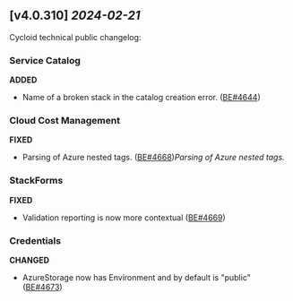 ## [v4.0.310] _2024-02-21_

Cycloid technical public changelog:

### Service Catalog
**ADDED**
- Name of a broken stack in the catalog creation error. ([BE#4644])
### Cloud Cost Management
**FIXED**
- Parsing of Azure nested tags. ([BE#4668])*Parsing of Azure nested tags.*
### StackForms
**FIXED**
- Validation reporting is now more contextual ([BE#4669])
### Credentials
**CHANGED**
- AzureStorage now has Environment and by default is "public" ([BE#4673])

[BE#4644]: https://github.com/cycloidio/youdeploy-http-api/pull/4644
[BE#4668]: https://github.com/cycloidio/youdeploy-http-api/pull/4668
[BE#4669]: https://github.com/cycloidio/youdeploy-http-api/pull/4669
[BE#4673]: https://github.com/cycloidio/youdeploy-http-api/pull/4673

